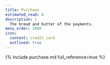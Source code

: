 ```yaml
---
title: Purchase
estimated_read: 8
description: |
  The bread and butter of the payments.
menu_order: 2800
icon:
  content: credit_card
  outlined: true
---
```


{% include purchase.md full_reference=true %}
